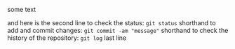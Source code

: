 some text

and here is the second line
to check the status: `git status`
shorthand to add and commit changes: `git commit -am "message"`
shorthand to check the history of the repository: `git log`
last line



